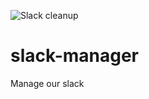 ![Slack cleanup](https://github.com/taiwangoldcard/slack-manager/workflows/Slack%20cleanup/badge.svg)

# slack-manager
Manage our slack
